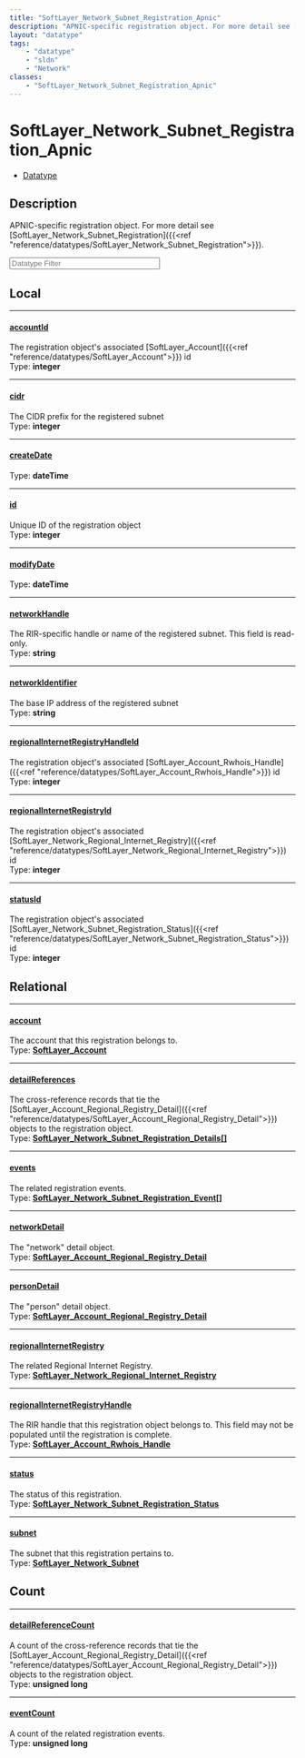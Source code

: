 ```yaml
---
title: "SoftLayer_Network_Subnet_Registration_Apnic"
description: "APNIC-specific registration object. For more detail see [SoftLayer_Network_Subnet_Registration]({{<ref 'reference/dataty... "
layout: "datatype"
tags:
    - "datatype"
    - "sldn"
    - "Network"
classes:
    - "SoftLayer_Network_Subnet_Registration_Apnic"
---
```


# SoftLayer_Network_Subnet_Registration_Apnic
<div id='service-datatype'>
    <ul id='sldn-reference-tabs'>
        <li id='datatype'> <a href='/reference/datatypes/SoftLayer_Network_Subnet_Registration_Apnic' >Datatype</a></li>
    </ul>
</div>

## Description 
APNIC-specific registration object. For more detail see [SoftLayer_Network_Subnet_Registration]({{<ref "reference/datatypes/SoftLayer_Network_Subnet_Registration">}}). 





<!-- Filer BEGIN -->
<div class="view-filters">
        <div class="clearfix">
            <div class="search-input-box">
                <input placeholder="Datatype Filter" onkeyup="titleSearch(inputId='prop-input', divId='properties', elementClass='prop-row')" 
                    type="text" id="prop-input" value="" size="30" maxlength="128" class="form-text">
            </div>
        </div>
</div>
<!-- Filer END -->

<div id="properties" class="content">
<div id="localProperties" class="prop-content" >

## Local
<div class="prop-row">

-----
[accountId]: #accountid
#### [accountId]
The registration object's associated [SoftLayer_Account]({{<ref "reference/datatypes/SoftLayer_Account">}}) id   
<span class="type-label">Type: </span>**integer**


</div>
<div class="prop-row">

-----
[cidr]: #cidr
#### [cidr]
The CIDR prefix for the registered subnet   
<span class="type-label">Type: </span>**integer**


</div>
<div class="prop-row">

-----
[createDate]: #createdate
#### [createDate]
  
<span class="type-label">Type: </span>**dateTime**


</div>
<div class="prop-row">

-----
[id]: #id
#### [id]
Unique ID of the registration object   
<span class="type-label">Type: </span>**integer**


</div>
<div class="prop-row">

-----
[modifyDate]: #modifydate
#### [modifyDate]
  
<span class="type-label">Type: </span>**dateTime**


</div>
<div class="prop-row">

-----
[networkHandle]: #networkhandle
#### [networkHandle]
The RIR-specific handle or name of the registered subnet. This field is read-only.   
<span class="type-label">Type: </span>**string**


</div>
<div class="prop-row">

-----
[networkIdentifier]: #networkidentifier
#### [networkIdentifier]
The base IP address of the registered subnet   
<span class="type-label">Type: </span>**string**


</div>
<div class="prop-row">

-----
[regionalInternetRegistryHandleId]: #regionalinternetregistryhandleid
#### [regionalInternetRegistryHandleId]
The registration object's associated [SoftLayer_Account_Rwhois_Handle]({{<ref "reference/datatypes/SoftLayer_Account_Rwhois_Handle">}}) id   
<span class="type-label">Type: </span>**integer**


</div>
<div class="prop-row">

-----
[regionalInternetRegistryId]: #regionalinternetregistryid
#### [regionalInternetRegistryId]
The registration object's associated [SoftLayer_Network_Regional_Internet_Registry]({{<ref "reference/datatypes/SoftLayer_Network_Regional_Internet_Registry">}}) id   
<span class="type-label">Type: </span>**integer**


</div>
<div class="prop-row">

-----
[statusId]: #statusid
#### [statusId]
The registration object's associated [SoftLayer_Network_Subnet_Registration_Status]({{<ref "reference/datatypes/SoftLayer_Network_Subnet_Registration_Status">}}) id   
<span class="type-label">Type: </span>**integer**


</div>
</div>
<!-- LOCAL PROPERTY END -->

<div id="relationalProperties"  class="prop-content" >

## Relational
<div class="prop-row">

-----
[account]: #account
#### [account]
The account that this registration belongs to.  
<span class="type-label">Type: </span>**<a href='/reference/datatypes/SoftLayer_Account'>SoftLayer_Account </a>**


</div>
<div class="prop-row">

-----
[detailReferences]: #detailreferences
#### [detailReferences]
The cross-reference records that tie the [SoftLayer_Account_Regional_Registry_Detail]({{<ref "reference/datatypes/SoftLayer_Account_Regional_Registry_Detail">}}) objects to the registration object.  
<span class="type-label">Type: </span>**<a href='/reference/datatypes/SoftLayer_Network_Subnet_Registration_Details'>SoftLayer_Network_Subnet_Registration_Details[] </a>**


</div>
<div class="prop-row">

-----
[events]: #events
#### [events]
The related registration events.  
<span class="type-label">Type: </span>**<a href='/reference/datatypes/SoftLayer_Network_Subnet_Registration_Event'>SoftLayer_Network_Subnet_Registration_Event[] </a>**


</div>
<div class="prop-row">

-----
[networkDetail]: #networkdetail
#### [networkDetail]
The "network" detail object.  
<span class="type-label">Type: </span>**<a href='/reference/datatypes/SoftLayer_Account_Regional_Registry_Detail'>SoftLayer_Account_Regional_Registry_Detail </a>**


</div>
<div class="prop-row">

-----
[personDetail]: #persondetail
#### [personDetail]
The "person" detail object.  
<span class="type-label">Type: </span>**<a href='/reference/datatypes/SoftLayer_Account_Regional_Registry_Detail'>SoftLayer_Account_Regional_Registry_Detail </a>**


</div>
<div class="prop-row">

-----
[regionalInternetRegistry]: #regionalinternetregistry
#### [regionalInternetRegistry]
The related Regional Internet Registry.  
<span class="type-label">Type: </span>**<a href='/reference/datatypes/SoftLayer_Network_Regional_Internet_Registry'>SoftLayer_Network_Regional_Internet_Registry </a>**


</div>
<div class="prop-row">

-----
[regionalInternetRegistryHandle]: #regionalinternetregistryhandle
#### [regionalInternetRegistryHandle]
The RIR handle that this registration object belongs to. This field may not be populated until the registration is complete.  
<span class="type-label">Type: </span>**<a href='/reference/datatypes/SoftLayer_Account_Rwhois_Handle'>SoftLayer_Account_Rwhois_Handle </a>**


</div>
<div class="prop-row">

-----
[status]: #status
#### [status]
The status of this registration.  
<span class="type-label">Type: </span>**<a href='/reference/datatypes/SoftLayer_Network_Subnet_Registration_Status'>SoftLayer_Network_Subnet_Registration_Status </a>**


</div>
<div class="prop-row">

-----
[subnet]: #subnet
#### [subnet]
The subnet that this registration pertains to.  
<span class="type-label">Type: </span>**<a href='/reference/datatypes/SoftLayer_Network_Subnet'>SoftLayer_Network_Subnet </a>**


</div>

## Count
<div class="prop-row">

-----
[detailReferenceCount]: #detailreferencecount
#### [detailReferenceCount]
A count of the cross-reference records that tie the [SoftLayer_Account_Regional_Registry_Detail]({{<ref "reference/datatypes/SoftLayer_Account_Regional_Registry_Detail">}}) objects to the registration object.   
<span class="type-label">Type: </span>**unsigned long**


</div>
<div class="prop-row">

-----
[eventCount]: #eventcount
#### [eventCount]
A count of the related registration events.   
<span class="type-label">Type: </span>**unsigned long**


</div>
</div>


